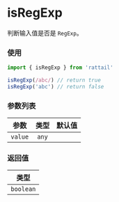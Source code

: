 # isRegExp

判断输入值是否是 `RegExp`。

### 使用

```ts
import { isRegExp } from 'rattail'

isRegExp(/abc/) // return true
isRegExp('abc') // return false
```

### 参数列表

| 参数    | 类型  | 默认值 |
| ------- | :---: | -----: |
| `value` | `any` |        |

### 返回值

|   类型    |
| :-------: |
| `boolean` |
